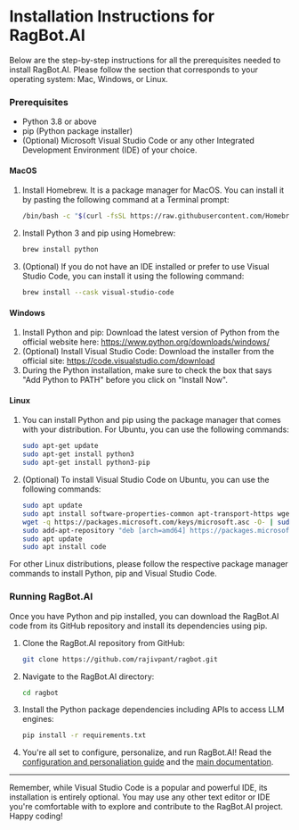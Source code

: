 Installation Instructions for RagBot.AI
=======================================

Below are the step-by-step instructions for all the prerequisites needed to install RagBot.AI. Please follow the section that corresponds to your operating system: Mac, Windows, or Linux.

### Prerequisites

-   Python 3.8 or above
-   pip (Python package installer)
-   (Optional) Microsoft Visual Studio Code or any other Integrated Development Environment (IDE) of your choice.

#### MacOS

1.  Install Homebrew. It is a package manager for MacOS. You can install it by pasting the following command at a Terminal prompt:

    ```bash
    /bin/bash -c "$(curl -fsSL https://raw.githubusercontent.com/Homebrew/install/HEAD/install.sh)"
    ```
2.  Install Python 3 and pip using Homebrew:

    ```bash
    brew install python
    ```


3.  (Optional) If you do not have an IDE installed or prefer to use Visual Studio Code, you can install it using the following command:

    ```bash
    brew install --cask visual-studio-code
    ```

#### Windows

1.  Install Python and pip: Download the latest version of Python from the official website here: <https://www.python.org/downloads/windows/>
2.  (Optional) Install Visual Studio Code: Download the installer from the official site: <https://code.visualstudio.com/download>
3.  During the Python installation, make sure to check the box that says "Add Python to PATH" before you click on "Install Now".

#### Linux

1.  You can install Python and pip using the package manager that comes with your distribution. For Ubuntu, you can use the following commands:

    ```bash
    sudo apt-get update
    sudo apt-get install python3
    sudo apt-get install python3-pip
    ```

2.  (Optional) To install Visual Studio Code on Ubuntu, you can use the following commands:

    ```bash
    sudo apt update
    sudo apt install software-properties-common apt-transport-https wget
    wget -q https://packages.microsoft.com/keys/microsoft.asc -O- | sudo apt-key add -
    sudo add-apt-repository "deb [arch=amd64] https://packages.microsoft.com/repos/vscode stable main"
    sudo apt update
    sudo apt install code
    ```

For other Linux distributions, please follow the respective package manager commands to install Python, pip and Visual Studio Code.

### Running RagBot.AI

Once you have Python and pip installed, you can download the RagBot.AI code from its GitHub repository and install its dependencies using pip.

1.  Clone the RagBot.AI repository from GitHub:

    ```bash
    git clone https://github.com/rajivpant/ragbot.git
    ```

2.  Navigate to the RagBot.AI directory:

    ```bash
    cd ragbot
    ```

3.  Install the Python package dependencies including APIs to access LLM engines:

    ```bash
    pip install -r requirements.txt
    ```

4.  You're all set to configure, personalize, and run RagBot.AI!
    Read the [configuration and personaliation guide](CONFIGURE.md) and the [main documentation](README.md).

* * * * *

Remember, while Visual Studio Code is a popular and powerful IDE, its installation is entirely optional. You may use any other text editor or IDE you're comfortable with to explore and contribute to the RagBot.AI project. Happy coding!

